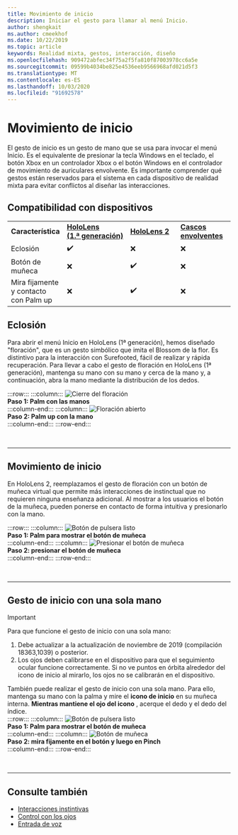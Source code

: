 ```yaml
---
title: Movimiento de inicio
description: Iniciar el gesto para llamar al menú Inicio.
author: shengkait
ms.author: cmeekhof
ms.date: 10/22/2019
ms.topic: article
keywords: Realidad mixta, gestos, interacción, diseño
ms.openlocfilehash: 909472abfec34f75a2f5fa810f87003978cc6a5e
ms.sourcegitcommit: 09599b4034be825e4536eeb9566968afd021d5f3
ms.translationtype: MT
ms.contentlocale: es-ES
ms.lasthandoff: 10/03/2020
ms.locfileid: "91692578"
---
```

# <a name="start-gesture"></a>Movimiento de inicio

El gesto de inicio es un gesto de mano que se usa para invocar el menú Inicio. Es el equivalente de presionar la tecla Windows en el teclado, el botón Xbox en un controlador Xbox o el botón Windows en el controlador de movimiento de auriculares envolvente. Es importante comprender qué gestos están reservados para el sistema en cada dispositivo de realidad mixta para evitar conflictos al diseñar las interacciones.

## <a name="device-support"></a>Compatibilidad con dispositivos

<table>
    <colgroup>
    <col width="25%" />
    <col width="25%" />
    <col width="25%" />
    <col width="25%" />
    </colgroup>
    <tr>
        <td><strong>Característica</strong></td>
        <td><a href="../hololens-hardware-details.md"><strong>HoloLens (1.ª generación)</strong></a></td>
        <td><a href="https://docs.microsoft.com/hololens/hololens2-hardware"><strong>HoloLens 2</strong></td>
        <td><a href="../discover/immersive-headset-hardware-details.md"><strong>Cascos envolventes</strong></a></td>
    </tr>
     <tr>
        <td>Eclosión</td>
        <td>✔️</td>
        <td>❌</td>
        <td>❌</td>
    </tr>
     <tr>
        <td>Botón de muñeca</td>
        <td>❌</td>
        <td>✔️</td>
        <td>❌</td>
    </tr>
    <tr>
        <td>Mira fijamente y contacto con Palm up</td>
        <td>❌</td>
        <td>✔️</td>
        <td>❌</td>
    </tr>
</table>

## <a name="bloom"></a>Eclosión
Para abrir el menú Inicio en HoloLens (1ª generación), hemos diseñado "floración", que es un gesto simbólico que imita el Blossom de la flor. Es distintivo para la interacción con Surefooted, fácil de realizar y rápida recuperación. Para llevar a cabo el gesto de floración en HoloLens (1ª generación), mantenga su mano con su mano y cerca de la mano y, a continuación, abra la mano mediante la distribución de los dedos.

:::row:::
    :::column:::
        ![Cierre del floración](images/bloom-close.png)<br>
        **Paso 1: Palm con las manos**<br>
    :::column-end:::
    :::column:::
        ![Floración abierto](images/bloom-open.png)<br>
        **Paso 2: Palm up con la mano**<br>
    :::column-end:::
:::row-end:::

<br>

---

## <a name="start-gesture"></a>Movimiento de inicio
En HoloLens 2, reemplazamos el gesto de floración con un botón de muñeca virtual que permite más interacciones de instinctual que no requieren ninguna enseñanza adicional. Al mostrar a los usuarios el botón de la muñeca, pueden ponerse en contacto de forma intuitiva y presionarlo con la mano.

:::row:::
    :::column:::
        ![Botón de pulsera listo](images/wrist-button-ready.png)<br>
        **Paso 1: Palm para mostrar el botón de muñeca**<br>
    :::column-end:::
    :::column:::
        ![Presionar el botón de muñeca](images/wrist-button-press.png)<br>
        **Paso 2: presionar el botón de muñeca**<br>
    :::column-end:::
:::row-end:::

<br>

---


## <a name="one-handed-start-gesture"></a>Gesto de inicio con una sola mano

> [!IMPORTANT]
> Para que funcione el gesto de inicio con una sola mano:
>
> 1. Debe actualizar a la actualización de noviembre de 2019 (compilación 18363,1039) o posterior.
> 1. Los ojos deben calibrarse en el dispositivo para que el seguimiento ocular funcione correctamente. Si no ve puntos en órbita alrededor del icono de inicio al mirarlo, los ojos no se calibrarán en el dispositivo.

También puede realizar el gesto de inicio con una sola mano. Para ello, mantenga su mano con la palma y mire el **icono de inicio** en su muñeca interna. **Mientras mantiene el ojo del icono** , acerque el dedo y el dedo del índice.<br>
:::row:::
    :::column:::
        ![Botón de pulsera listo](images/wrist-button-ready.png)<br>
        **Paso 1: Palm para mostrar el botón de muñeca**<br>
    :::column-end:::
    :::column:::
        ![Botón de muñeca](images/wrist-button-pinch.png)<br>
        **Paso 2: mira fijamente en el botón y luego en Pinch**<br>
    :::column-end:::
:::row-end:::

<br>

---

## <a name="see-also"></a>Consulte también

* [Interacciones instintivas](interaction-fundamentals.md)
* [Control con los ojos](eye-tracking.md)
* [Entrada de voz](voice-input.md)
